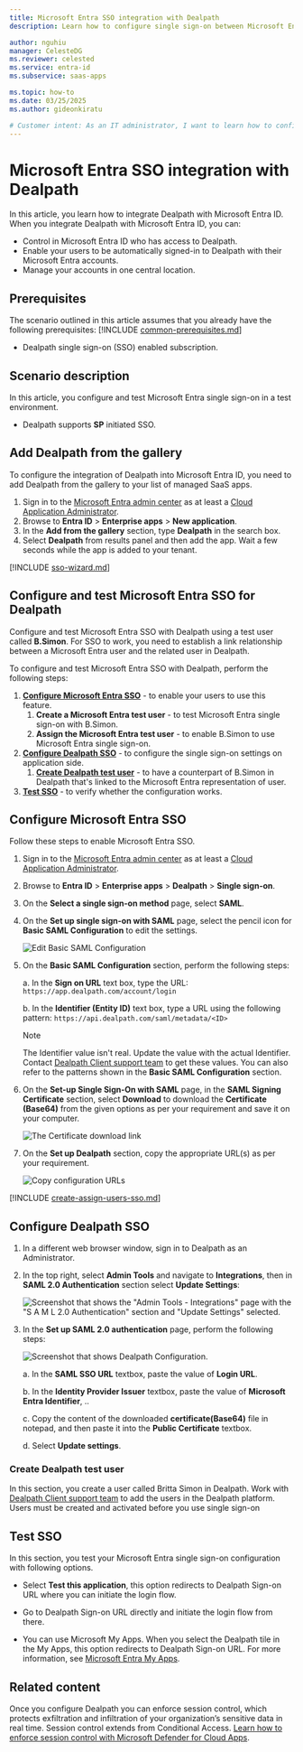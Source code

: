 ```yaml
---
title: Microsoft Entra SSO integration with Dealpath
description: Learn how to configure single sign-on between Microsoft Entra ID and Dealpath.

author: nguhiu
manager: CelesteDG
ms.reviewer: celested
ms.service: entra-id
ms.subservice: saas-apps

ms.topic: how-to
ms.date: 03/25/2025
ms.author: gideonkiratu

# Customer intent: As an IT administrator, I want to learn how to configure single sign-on between Microsoft Entra ID and Dealpath so that I can control who has access to Dealpath, enable automatic sign-in with Microsoft Entra accounts, and manage my accounts in one central location.
---
```

# Microsoft Entra SSO integration with Dealpath

In this article,  you learn how to integrate Dealpath with Microsoft Entra ID. When you integrate Dealpath with Microsoft Entra ID, you can:

* Control in Microsoft Entra ID who has access to Dealpath.
* Enable your users to be automatically signed-in to Dealpath with their Microsoft Entra accounts.
* Manage your accounts in one central location.

## Prerequisites

The scenario outlined in this article assumes that you already have the following prerequisites:
[!INCLUDE [common-prerequisites.md](~/identity/saas-apps/includes/common-prerequisites.md)]
* Dealpath single sign-on (SSO) enabled subscription.

## Scenario description

In this article,  you configure and test Microsoft Entra single sign-on in a test environment.

* Dealpath supports **SP** initiated SSO.

## Add Dealpath from the gallery

To configure the integration of Dealpath into Microsoft Entra ID, you need to add Dealpath from the gallery to your list of managed SaaS apps.

1. Sign in to the [Microsoft Entra admin center](https://entra.microsoft.com) as at least a [Cloud Application Administrator](~/identity/role-based-access-control/permissions-reference.md#cloud-application-administrator).
1. Browse to **Entra ID** > **Enterprise apps** > **New application**.
1. In the **Add from the gallery** section, type **Dealpath** in the search box.
1. Select **Dealpath** from results panel and then add the app. Wait a few seconds while the app is added to your tenant.

 [!INCLUDE [sso-wizard.md](~/identity/saas-apps/includes/sso-wizard.md)]

<a name='configure-and-test-azure-ad-sso-for-dealpath'></a>

## Configure and test Microsoft Entra SSO for Dealpath

Configure and test Microsoft Entra SSO with Dealpath using a test user called **B.Simon**. For SSO to work, you need to establish a link relationship between a Microsoft Entra user and the related user in Dealpath.

To configure and test Microsoft Entra SSO with Dealpath, perform the following steps:

1. **[Configure Microsoft Entra SSO](#configure-azure-ad-sso)** - to enable your users to use this feature.
    1. **Create a Microsoft Entra test user** - to test Microsoft Entra single sign-on with B.Simon.
    1. **Assign the Microsoft Entra test user** - to enable B.Simon to use Microsoft Entra single sign-on.
1. **[Configure Dealpath SSO](#configure-dealpath-sso)** - to configure the single sign-on settings on application side.
    1. **[Create Dealpath test user](#create-dealpath-test-user)** - to have a counterpart of B.Simon in Dealpath that's linked to the Microsoft Entra representation of user.
1. **[Test SSO](#test-sso)** - to verify whether the configuration works.

<a name='configure-azure-ad-sso'></a>

## Configure Microsoft Entra SSO

Follow these steps to enable Microsoft Entra SSO.

1. Sign in to the [Microsoft Entra admin center](https://entra.microsoft.com) as at least a [Cloud Application Administrator](~/identity/role-based-access-control/permissions-reference.md#cloud-application-administrator).
1. Browse to **Entra ID** > **Enterprise apps** > **Dealpath** > **Single sign-on**.
1. On the **Select a single sign-on method** page, select **SAML**.
1. On the **Set up single sign-on with SAML** page, select the pencil icon for **Basic SAML Configuration** to edit the settings.

   ![Edit Basic SAML Configuration](common/edit-urls.png)

1. On the **Basic SAML Configuration** section, perform the following steps:

	a. In the **Sign on URL** text box, type the URL:
    `https://app.dealpath.com/account/login`

    b. In the **Identifier (Entity ID)** text box, type a URL using the following pattern:
    `https://api.dealpath.com/saml/metadata/<ID>`

	> [!NOTE]
	> The Identifier value isn't real. Update the value with the actual Identifier. Contact [Dealpath Client support team](mailto:kenter@dealpath.com) to get these values. You can also refer to the patterns shown in the **Basic SAML Configuration** section.

1. On the **Set-up Single Sign-On with SAML** page, in the **SAML Signing Certificate** section, select **Download** to download the **Certificate (Base64)** from the given options as per your requirement and save it on your computer.

	![The Certificate download link](common/certificatebase64.png)

1. On the **Set up Dealpath** section, copy the appropriate URL(s) as per your requirement.

	![Copy configuration URLs](common/copy-configuration-urls.png)

<a name='create-an-azure-ad-test-user'></a>

[!INCLUDE [create-assign-users-sso.md](~/identity/saas-apps/includes/create-assign-users-sso.md)]

## Configure Dealpath SSO

1. In a different web browser window, sign in to Dealpath as an Administrator.

2. In the top right, select **Admin Tools** and navigate to **Integrations**, then in **SAML 2.0 Authentication** section select **Update Settings**:

	![Screenshot that shows the "Admin Tools - Integrations" page with the "S A M L 2.0 Authentication" section and "Update Settings" selected.](./media/dealpath-tutorial/admin.png)

3. In the **Set up SAML 2.0 authentication** page, perform the following steps:

	![Screenshot that shows Dealpath Configuration.](./media/dealpath-tutorial/configuration.png) 

	a. In the **SAML SSO URL** textbox, paste the value of **Login URL**.

	b. In the **Identity Provider Issuer** textbox, paste the value of **Microsoft Entra Identifier**, ..

	c. Copy the content of the downloaded **certificate(Base64)** file in notepad, and then paste it into the **Public Certificate** textbox.

	d. Select **Update settings**.

### Create Dealpath test user

In this section, you create a user called Britta Simon in Dealpath. Work with [Dealpath Client support team](mailto:kenter@dealpath.com) to add the users in the Dealpath platform. Users must be created and activated before you use single sign-on

## Test SSO 

In this section, you test your Microsoft Entra single sign-on configuration with following options. 

* Select **Test this application**, this option redirects to Dealpath Sign-on URL where you can initiate the login flow. 

* Go to Dealpath Sign-on URL directly and initiate the login flow from there.

* You can use Microsoft My Apps. When you select the Dealpath tile in the My Apps, this option redirects to Dealpath Sign-on URL. For more information, see [Microsoft Entra My Apps](/azure/active-directory/manage-apps/end-user-experiences#azure-ad-my-apps).

## Related content

Once you configure Dealpath you can enforce session control, which protects exfiltration and infiltration of your organization’s sensitive data in real time. Session control extends from Conditional Access. [Learn how to enforce session control with Microsoft Defender for Cloud Apps](/cloud-app-security/proxy-deployment-aad).
